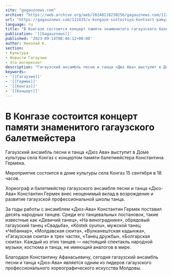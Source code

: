 ```yaml
---
site: "gagauznews.com"
archive: "https://web.archive.org/web/20240118230256/gagauznews.com/112435/v-kongaze-sostoitsya-kontsert-pamyati-znamenitogo-gagauzskogo-baletmejstera.html"
url: "https://gagauznews.com/112435/v-kongaze-sostoitsya-kontsert-pamyati-znamenitogo-gagauzskogo-baletmejstera.html"
language: ru
title: "В Конгазе состоится концерт памяти знаменитого гагаузского балетмейстера"
publication: '[[Gagauznews]]'
published: '2023-09-14T08:44:12+00:00'
author: Николай К.
section:
- Культура
- Новости Гагаузии
- Это интересно!
description: "Гагаузский ансамбль песни и танца «Дюз Ава» выступит в Доме культуры села Конгаз с концертом памяти балетмейстера Константина Гермека. Мероприятие состоится в доме культуры села Конгаз 15 сентября в 18 часов. Хореограф и балетмейстер гагаузского ансамбля песни и танца «Дюз-Ава» Константин Гермек внес неоценимый вклад в возрождение и развитие гагаузской профессиональной школы танца. За годы работы с ансамблем «Дюз-Ава» Константин Гермек поставил десять народных танцев. Среди его танцевальных постановок, такие известные как «Девичий танец», «На винограднике», обрядовый гагаузский танец «Свадьба», «Köstek oyunu», мужской танец «Чебаннар», «Молдавская сюита», «Вулканештская кадынжа», «Гагаузская сюита» в трех частях, «Танец дружбы», «Болгарская сюита». Каждый из […]"
keywords:
- '[[Гагаузия]]'
- '[[Гермек]]'
- '[[Конгаз]]'
- '[[Концерт]]'
---
```


# В Конгазе состоится концерт памяти знаменитого гагаузского балетмейстера

Гагаузский ансамбль песни и танца «Дюз Ава» выступит в Доме культуры села Конгаз с концертом памяти балетмейстера Константина Гермека.

Мероприятие состоится в доме культуры села Конгаз 15 сентября в 18 часов.

Хореограф и балетмейстер гагаузского ансамбля песни и танца «Дюз-Ава» Константин Гермек внес неоценимый вклад в возрождение и развитие гагаузской профессиональной школы танца.

За годы работы с ансамблем «Дюз-Ава» Константин Гермек поставил десять народных танцев. Среди его танцевальных постановок, такие известные как «Девичий танец», «На винограднике», обрядовый гагаузский танец «Свадьба», «Köstek oyunu», мужской танец «Чебаннар», «Молдавская сюита», «Вулканештская кадынжа», «Гагаузская сюита» в трех частях, «Танец дружбы», «Болгарская сюита». Каждый из этих танцев — настоящий спектакль народной музыки, костюма и танца, не имеющий аналогов в мире.

Благодаря Константину Афанасьевичу, сегодня гагаузский ансамбль песни и танца «Дюз-Ава» является одним из лидеров гагаузского профессионального хореографического искусства Молдовы.